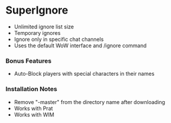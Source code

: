# SuperIgnore
- Unlimited ignore list size
- Temporary ignores
- Ignore only in specific chat channels
- Uses the default WoW interface and /ignore command

### Bonus Features
- Auto-Block players with special characters in their names

### Installation Notes
- Remove "-master" from the directory name after downloading
- Works with Prat
- Works with WIM
